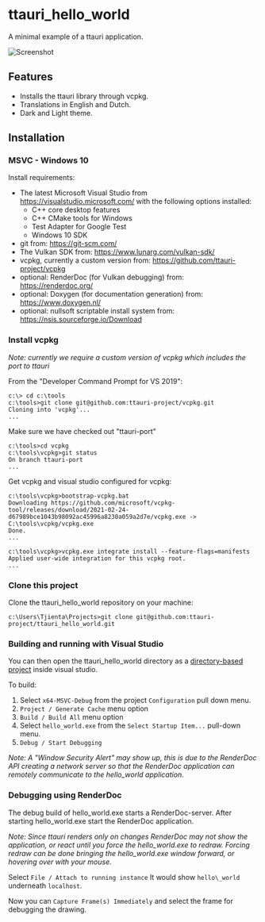 ttauri_hello_world
==================
A minimal example of a ttauri application.

![Screenshot](docs/media/screenshot-20210218.gif)

Features
--------
 - Installs the ttauri library through vcpkg.
 - Translations in English and Dutch.
 - Dark and Light theme.

Installation
------------

### MSVC - Windows 10

Install requirements:
 - The latest Microsoft Visual Studio from <https://visualstudio.microsoft.com/>
   with the following options installed:
   - C++ core desktop features
   - C++ CMake tools for Windows
   - Test Adapter for Google Test
   - Windows 10 SDK
 - git from: <https://git-scm.com/>
 - The Vulkan SDK from: <https://www.lunarg.com/vulkan-sdk/>
 - vcpkg, currently a custom version from: <https://github.com/ttauri-project/vcpkg>
 - optional: RenderDoc (for Vulkan debugging) from: <https://renderdoc.org/>
 - optional: Doxygen (for documentation generation) from: <https://www.doxygen.nl/>
 - optional: nullsoft scriptable install system from: <https://nsis.sourceforge.io/Download>

### Install vcpkg

_Note: currently we require a custom version of vcpkg which includes the port to ttauri_

From the "Developer Command Prompt for VS 2019":
```no_syntax
c:\> cd c:\tools
c:\tools>git clone git@github.com:ttauri-project/vcpkg.git
Cloning into 'vcpkg'...
...
```

Make sure we have checked out "ttauri-port"
```
c:\tools>cd vcpkg
c:\tools\vcpkg>git status
On branch ttauri-port
...
```

Get vcpkg and visual studio configured for vcpkg:
```
c:\tools\vcpkg>bootstrap-vcpkg.bat
Downloading https://github.com/microsoft/vcpkg-tool/releases/download/2021-02-24-d67989bce1043b98092ac45996a8230a059a2d7e/vcpkg.exe -> C:\tools\vcpkg/vcpkg.exe
Done.
...

c:\tools\vcpkg>vcpkg.exe integrate install --feature-flags=manifests
Applied user-wide integration for this vcpkg root.
...
```

### Clone this project

Clone the ttauri_hello_world repository on your machine:

```no_syntax
c:\Users\Tjienta\Projects>git clone git@github.com:ttauri-project/ttauri_hello_world.git
```

### Building and running with Visual Studio

You can then open the ttauri\_hello\_world directory as a [directory-based project]
inside visual studio.

To build:
 1. Select `x64-MSVC-Debug` from the project `Configuration` pull down menu.
 2. `Project / Generate Cache` menu option
 3. `Build / Build All` menu option
 4. Select `hello_world.exe` from the `Select Startup Item...` pull-down menu.
 5. `Debug / Start Debugging`

_Note: A "Window Security Alert" may show up, this is due to the RenderDoc API
creating a network server so that the RenderDoc application can remotely communicate
to the hello\_world application._

### Debugging using RenderDoc

The debug build of hello\_world.exe starts a RenderDoc-server. After starting
hello\_world.exe start the RenderDoc application.

_Note: Since ttauri renders only on changes RenderDoc may not show the application,
or react until you force the hello\_world.exe to redraw. Forcing redraw can
be done bringing the hello\_world.exe window forward, or hovering over with
your mouse._

Select `File / Attach to running instance` It would show `hello\_world` underneath `localhost`.

Now you can `Capture Frame(s) Immediately` and select the frame for debugging
the drawing.

[directory-based project]: https://docs.microsoft.com/en-us/visualstudio/ide/develop-code-in-visual-studio-without-projects-or-solutions?view=vs-2019

